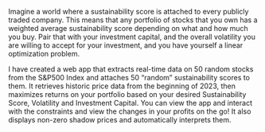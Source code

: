Imagine a world where a sustainability score is attached to every publicly traded company. This means that any portfolio of stocks that you own has a weighted average sustainability score depending on what and how much you buy. Pair that with your investment capital, and the overall volatility you are willing to accept for your investment, and you have yourself a linear optimization problem.

I have created a web app that extracts real-time data on 50 random stocks from the S&P500 Index and attaches 50 “random” sustainability scores to them. It retrieves historic price data from the beginning of 2023, then maximizes returns on your portfolio based on your desired Sustainability Score, Volatility and Investment Capital. You can view the app and interact with the constraints and view the changes in your profits on the go! It also displays non-zero shadow prices and automatically interprets them.
